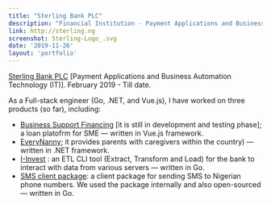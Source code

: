 ```yaml
---
title: "Sterling Bank PLC"
description: "Financial Institution - Payment Applications and Business Automation Technology (IT)"
link: http://sterling.ng
screenshot: Sterling-Logo_.svg
date: '2019-11-26'
layout: 'portfolio'
---
```



[Sterling Bank PLC](https://sterling.ng) [Payment Applications and Business Automation Technology (IT)]. February 2019 - Till date.

As a Full-stack engineer (Go, .NET, and Vue.js), I have worked on three products (so far), including:

* [Business Support Financing](http://bsfweb.sterlingapps.p.azurewebsites.net) [it is still in development and testing phase]; a loan platofrm for SME — written in Vue.js framework.
* [EveryNanny](https://everynannyng.com); it provides parents with caregivers  within the country) — written in .NET framework.
* [I-Invest](https://i-investng.com) : an ETL CLI tool (Extract, Transform and Load) for the bank to interact with data from various servers — written in Go.
* [SMS client package](https://github.com/D-sense/sms-nigeria-go): a client package for sending SMS to Nigerian phone numbers. We used the package internally and also open-sourced — written in Go.